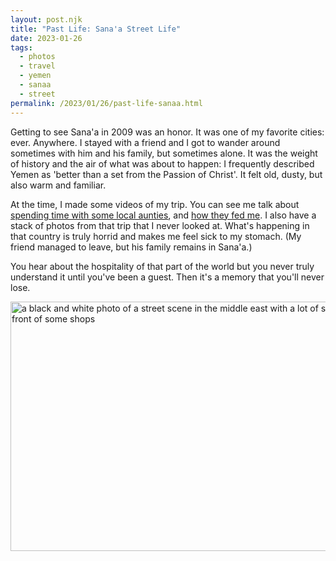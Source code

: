 ```yaml
---
layout: post.njk
title: "Past Life: Sana'a Street Life"
date: 2023-01-26
tags:
  - photos
  - travel
  - yemen
  - sanaa
  - street
permalink: /2023/01/26/past-life-sanaa.html
---
```

Getting to see Sana'a in 2009 was an honor. It was one of my favorite cities: ever. Anywhere. I stayed with a friend and I got to wander around sometimes with him and his family, but sometimes alone. It was the weight of history and the air of what was about to happen: I frequently described Yemen as 'better than a set from the Passion of Christ'. It felt old, dusty, but also warm and familiar. 

At the time, I made some videos of my trip. You can see me talk about [spending time with some local aunties](https://www.youtube.com/watch?v=LkGKPagtzEs&t=112s), and [how they fed me](https://www.youtube.com/watch?v=ACjIDnX8rPo). I also have a stack of photos from that trip that I never looked at. What's happening in that country is truly horrid and makes me feel sick to my stomach. (My friend managed to leave, but his family remains in Sana'a.)

You hear about the hospitality of that part of the world but you never truly understand it until you've been a guest. Then it's a memory that you'll never lose.
 
<img src="/photos/uploads/a1f7ebf7b5.jpg" width="600" height="399" alt="a black and white photo of a street scene in the middle east with a lot of street life in front of some shops" />
